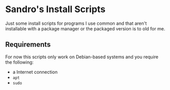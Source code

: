# Sandro's Install Scripts

Just some install scripts for programs I use common and that aren't installable with a package manager or the packaged version is to old for me.

## Requirements

For now this scripts only work on Debian-based systems and you require the following:

* a Internet connection
* `apt`
* `sudo`
